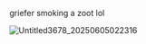 griefer smoking a zoot lol


![Untitled3678_20250605022316](https://github.com/user-attachments/assets/a54e7ad0-2556-4f9c-b531-cc4df7f079cc)

